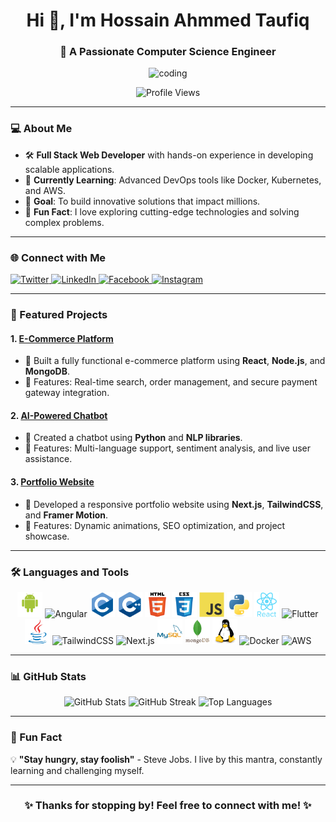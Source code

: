 <div align="center">

# Hi 👋, I'm Hossain Ahmmed Taufiq  
### 🚀 A Passionate Computer Science Engineer

<img src="https://media4.giphy.com/media/qgQUggAC3Pfv687qPC/giphy.gif" alt="coding" width="400"/>

![Profile Views](https://komarev.com/ghpvc/?username=hossaintaufiq&label=Profile%20Views&color=0e75b6&style=for-the-badge)

---

</div>

### 💻 About Me

- 🛠 **Full Stack Web Developer** with hands-on experience in developing scalable applications.  
- 🌱 **Currently Learning**: Advanced DevOps tools like Docker, Kubernetes, and AWS.  
- 🎯 **Goal**: To build innovative solutions that impact millions.  
- 🧩 **Fun Fact**: I love exploring cutting-edge technologies and solving complex problems.

---

### 🌐 Connect with Me  
<div align="left">
  <a href="https://twitter.com/hossaintaufiq22" target="blank">
    <img src="https://img.shields.io/badge/Twitter-1DA1F2?style=for-the-badge&logo=twitter&logoColor=white" alt="Twitter">
  </a>
  <a href="https://linkedin.com/in/hossain-ahmmed-129b29253" target="blank">
    <img src="https://img.shields.io/badge/LinkedIn-0077B5?style=for-the-badge&logo=linkedin&logoColor=white" alt="LinkedIn">
  </a>
  <a href="https://fb.com/mdhossainahmmed.taufiq" target="blank">
    <img src="https://img.shields.io/badge/Facebook-1877F2?style=for-the-badge&logo=facebook&logoColor=white" alt="Facebook">
  </a>
  <a href="https://instagram.com/hossain_ahmmed_taufiq" target="blank">
    <img src="https://img.shields.io/badge/Instagram-E4405F?style=for-the-badge&logo=instagram&logoColor=white" alt="Instagram">
  </a>
</div>

---

### 🚀 Featured Projects

#### 1. [**E-Commerce Platform**](https://github.com/your-repo-link)
- 🔹 Built a fully functional e-commerce platform using **React**, **Node.js**, and **MongoDB**.
- 🔹 Features: Real-time search, order management, and secure payment gateway integration.

#### 2. [**AI-Powered Chatbot**](https://github.com/your-repo-link)
- 🔹 Created a chatbot using **Python** and **NLP libraries**.
- 🔹 Features: Multi-language support, sentiment analysis, and live user assistance.

#### 3. [**Portfolio Website**](https://github.com/your-repo-link)
- 🔹 Developed a responsive portfolio website using **Next.js**, **TailwindCSS**, and **Framer Motion**.
- 🔹 Features: Dynamic animations, SEO optimization, and project showcase.

---

### 🛠️ Languages and Tools

<div align="center">
  <img src="https://raw.githubusercontent.com/devicons/devicon/master/icons/android/android-original-wordmark.svg" alt="Android" width="40" height="40"/>
  <img src="https://angular.io/assets/images/logos/angular/angular.svg" alt="Angular" width="40" height="40"/>
  <img src="https://raw.githubusercontent.com/devicons/devicon/master/icons/c/c-original.svg" alt="C" width="40" height="40"/>
  <img src="https://raw.githubusercontent.com/devicons/devicon/master/icons/cplusplus/cplusplus-original.svg" alt="C++" width="40" height="40"/>
  <img src="https://raw.githubusercontent.com/devicons/devicon/master/icons/html5/html5-original-wordmark.svg" alt="HTML5" width="40" height="40"/>
  <img src="https://raw.githubusercontent.com/devicons/devicon/master/icons/css3/css3-original-wordmark.svg" alt="CSS3" width="40" height="40"/>
  <img src="https://raw.githubusercontent.com/devicons/devicon/master/icons/javascript/javascript-original.svg" alt="JavaScript" width="40" height="40"/>
  <img src="https://raw.githubusercontent.com/devicons/devicon/master/icons/python/python-original.svg" alt="Python" width="40" height="40"/>
  <img src="https://raw.githubusercontent.com/devicons/devicon/master/icons/react/react-original-wordmark.svg" alt="React" width="40" height="40"/>
  <img src="https://www.vectorlogo.zone/logos/flutterio/flutterio-icon.svg" alt="Flutter" width="40" height="40"/>
  <img src="https://raw.githubusercontent.com/devicons/devicon/master/icons/java/java-original.svg" alt="Java" width="40" height="40"/>
  <img src="https://www.vectorlogo.zone/logos/tailwindcss/tailwindcss-icon.svg" alt="TailwindCSS" width="40" height="40"/>
  <img src="https://cdn.worldvectorlogo.com/logos/nextjs-2.svg" alt="Next.js" width="40" height="40"/>
  <img src="https://raw.githubusercontent.com/devicons/devicon/master/icons/mysql/mysql-original-wordmark.svg" alt="MySQL" width="40" height="40"/>
  <img src="https://raw.githubusercontent.com/devicons/devicon/master/icons/mongodb/mongodb-original-wordmark.svg" alt="MongoDB" width="40" height="40"/>
  <img src="https://raw.githubusercontent.com/devicons/devicon/master/icons/linux/linux-original.svg" alt="Linux" width="40" height="40"/>
  <img src="https://www.vectorlogo.zone/logos/docker/docker-official.svg" alt="Docker" width="40" height="40"/>
  <img src="https://www.vectorlogo.zone/logos/amazon_aws/amazon_aws-icon.svg" alt="AWS" width="40" height="40"/>
</div>

---

### 📊 GitHub Stats

<div align="center">
  <img src="https://github-readme-stats.vercel.app/api?username=hossaintaufiq&show_icons=true&theme=radical" alt="GitHub Stats">
  <img src="https://github-readme-streak-stats.herokuapp.com/?user=hossaintaufiq&theme=radical" alt="GitHub Streak">
  <img src="https://github-readme-stats.vercel.app/api/top-langs?username=hossaintaufiq&show_icons=true&locale=en&layout=compact&theme=radical" alt="Top Languages">
</div>

---

### 🚀 Fun Fact
💡 **"Stay hungry, stay foolish"** - Steve Jobs. I live by this mantra, constantly learning and challenging myself.

---

<div align="center">
  <h3>✨ Thanks for stopping by! Feel free to connect with me! ✨</h3>
</div>
